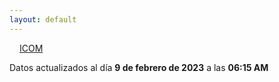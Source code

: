 ```yaml
---
layout: default
---
```

<a href="planes/ICOM/" style="padding: 1rem;">ICOM</a>
<p class_="text-center text-muted">Datos actualizados al día <b>9 de febrero de 2023</b> a las <b>06:15 AM</b></p>